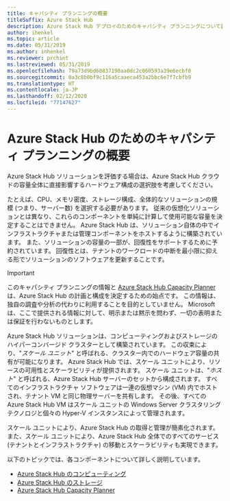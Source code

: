 ```yaml
---
title: キャパシティ プランニングの概要
titleSuffix: Azure Stack Hub
description: Azure Stack Hub デプロイのためのキャパシティ プランニングについて説明します。
author: ihenkel
ms.topic: article
ms.date: 05/31/2019
ms.author: inhenkel
ms.reviewer: prchint
ms.lastreviewed: 05/31/2019
ms.openlocfilehash: 79a73d9bd60837190aa0dc2c060593a39e6ecbf0
ms.sourcegitcommit: 0a3c8b0bf9c116a5caaeca453a2bbc6e7f7cbfb9
ms.translationtype: HT
ms.contentlocale: ja-JP
ms.lasthandoff: 02/12/2020
ms.locfileid: "77147627"
---
```

# <a name="capacity-planning-for-azure-stack-hub-overview"></a>Azure Stack Hub のためのキャパシティ プランニングの概要

Azure Stack Hub ソリューションを評価する場合は、Azure Stack Hub クラウドの容量全体に直接影響するハードウェア構成の選択肢を考慮してください。

たとえば、CPU、メモリ密度、ストレージ構成、全体的なソリューションの規模 (つまり、サーバー数) を選択する必要があります。 従来の仮想化ソリューションとは異なり、これらのコンポーネントを単純に計算して使用可能な容量を決定することはできません。 Azure Stack Hub は、ソリューション自体の中でインフラストラクチャまたは管理コンポーネントをホストするように構築されています。 また、ソリューションの容量の一部が、回復性をサポートするために予約されています。 回復性とは、テナントのワークロードの中断を最小限に抑える形でソリューションのソフトウェアを更新することです。

> [!IMPORTANT]
> このキャパシティ プランニングの情報と [Azure Stack Hub Capacity Planner](https://aka.ms/azstackcapacityplanner) は、Azure Stack Hub の計画と構成を決定するための始点です。 この情報は、独自の調査や分析の代わりに利用することを目的としていません。 Microsoft は、ここで提供される情報に対して、明示または黙示を問わず、一切の表明または保証を行わないものとします。

Azure Stack Hub ソリューションは、コンピューティングおよびストレージのハイパーコンバージド クラスターとして構築されています。 この収束により、"*スケール ユニット*" と呼ばれる、クラスター内でのハードウェア容量の共有が可能になります。 Azure Stack Hub では、スケール ユニットにより、リソースの可用性とスケーラビリティが提供されます。 スケール ユニットは、"*ホスト*" と呼ばれる、Azure Stack Hub サーバーのセットから構成されます。 すべてのインフラストラクチャ ソフトウェアは一連の仮想マシン (VM) 内でホストされ、テナント VM と同じ物理サーバーを共有します。 その後、すべての Azure Stack Hub VM はスケール ユニットの Windows Server クラスタリング テクノロジと個々の Hyper-V インスタンスによって管理されます。

スケール ユニットにより、Azure Stack Hub の取得と管理が簡素化されます。 また、スケール ユニットにより、Azure Stack Hub 全体でのすべてのサービス (テナントとインフラストラクチャ) の移動とスケーラビリティも実現できます。

以下のトピックでは、各コンポーネントについて詳しく説明しています。

- [Azure Stack Hub のコンピューティング](azure-stack-capacity-planning-compute.md)
- [Azure Stack Hub のストレージ](azure-stack-capacity-planning-storage.md)
- [Azure Stack Hub Capacity Planner](azure-stack-capacity-planner.md)
